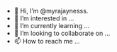 - 👋 Hi, I’m @myrajaynesss.  
- 👀 I’m interested in ...
- 🌱 I’m currently learning ...
- 💞️ I’m looking to collaborate on ...
- 📫 How to reach me ...

<!---
myrajaynesss/myrajaynesss is a ✨ special ✨ repository because its `README.md` (this file) appears on your GitHub profile.
You can click the Preview link to take a look at your changes.
--->
